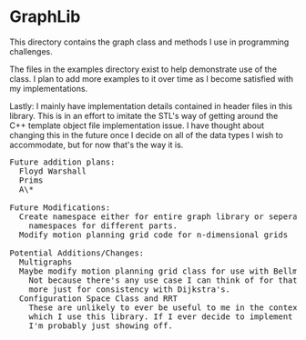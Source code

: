 # GraphLib

This directory contains the graph class and methods I use in
programming challenges.

The files in the examples directory exist to help demonstrate use of
the class. I plan to add more examples to it over time as I become
satisfied with my implementations.

Lastly: I mainly have implementation details contained in  header
files in this library. This is in an effort to imitate the STL's
way of getting around the C++ template object file implementation
issue. I have thought about changing this in the future once I decide
on all of the data types I wish to accommodate, but for now that's
the way it is.

<pre>
Future addition plans:
  Floyd Warshall
  Prims
  A\*

Future Modifications:
  Create namespace either for entire graph library or seperate
    namespaces for different parts.
  Modify motion planning grid code for n-dimensional grids

Potential Additions/Changes:
  Multigraphs
  Maybe modify motion planning grid class for use with Bellman Ford
    Not because there's any use case I can think of for that, but
    more just for consistency with Dijkstra's.
  Configuration Space Class and RRT
    These are unlikely to ever be useful to me in the context in
    which I use this library. If I ever decide to implement these,
    I'm probably just showing off.
</pre>
